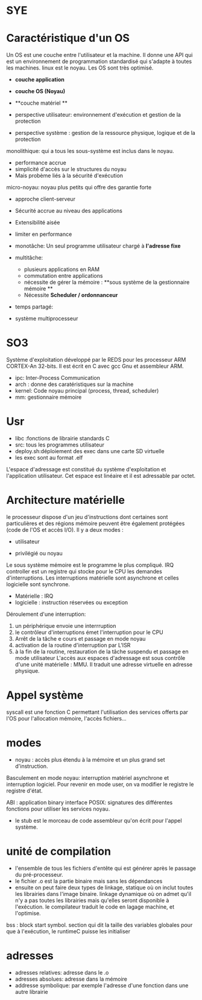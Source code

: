 # SYE

# Caractéristique d'un OS

Un OS est une couche entre l'utilisateur et la machine. Il donne une API qui est un environnement de programmation standardisé qui s'adapte à toutes les machines. linux est le noyau. Les OS sont très optimisé. 

- **couche application**
- **couche OS (Noyau)**
- **couche matériel **

- perspective utilisateur: environnement d'exécution et gestion de la protection

- perspective système : gestion de la ressource physique, logique et de la protection

monolithique: qui a tous les sous-système est inclus dans le noyau. 
- performance accrue 
- simplicité d'accès sur le structures du noyau
- Mais probème liés à la sécurité d'exécution

micro-noyau: noyau plus petits qui offre des garantie forte

  - approche client-serveur 
  - Sécurité accrue au niveau des applications 
  - Extensibilité aisée 
  - limiter en performance

- monotâche: Un seul programme utilisateur chargé à **l'adresse fixe**
- multitâche: 
  - plusieurs applications en RAM
  - commutation entre applications
  - nécessite de gérer la mémoire : **sous système de la gestionnaire mémoire **
  - Nécessite **Scheduler / ordonnanceur**
- temps partagé:
- système multiprocesseur 

# SO3

Système d'exploitation développé par le REDS pour les processeur ARM CORTEX-An 32-bits. Il est écrit en C avec gcc Gnu et assembleur ARM. 

- ipc: Inter-Process Communication 
- arch : donne des caratéristiques sur la machine
- kernel: Code noyau principal (process, thread, scheduler)
- mm: gestionnaire mémoire
# Usr
- libc :fonctions de librairie standards C
- src: tous les programmes utilisateur
- deploy.sh:déploiement des exec dans une carte SD virtuelle
- les exec sont au format .elf

L'espace d'adressage est constitué du système d'exploitation et l'application utilisateur. Cet espace est linéaire et il est adressable par octet. 

# Architecture matérielle 

le processeur dispose d'un jeu d'instructions dont certaines sont particulières et des régions mémoire peuvent être également protégées (code de l'OS et accès I/O). Il y a deux modes :

- utilisateur 

- privilégié ou noyau

Le sous système mémoire est le programme le plus compliqué. IRQ controller est un registre qui stocke pour le CPU les demandes d'interruptions. Les interruptions matérielle sont asynchrone et celles logicielle sont synchrone. 

- Matérielle : IRQ 
- logicielle : instruction réservées ou exception

Déroulement d'une interruption:
1. un périphérique envoie une interrruption
2. le contrôleur d'interruptions émet l'interruption pour le CPU
3. Arrêt de la tâche e cours et passage en mode noyau
4. activation de la routine d'interruption par L'ISR
5. à la fin de la routine, restauration de la tâche suspendu et passage en mode utilisateur 
L'accès aux espaces d'adressage est sous contrôle d'une unité matérielle : MMU. Il traduit une adresse virtuelle en adresse physique. 

# Appel système 

syscall est une fonction C permettant l'utilisation des services offerts par l'OS pour l'allocation mémoire, l'accès fichiers...

# modes

- noyau : accès plus étendu à la mémoire et un plus grand set d'instruction. 

Basculement en mode noyau: interruption matériel asynchrone et interruption logiciel. Pour revenir en mode user, on va modifier le registre le registre d'état. 

ABI : application binary interface
POSIX: signatures des différentes fonctions pour utiliser les services noyau.

- le stub est le morceau de code assembleur qu'on écrit pour l'appel système. 

# unité de compilation 
- l'ensemble de tous les fichiers d'entête qui est générer après le passage du pré-processeur. 
- le fichier .o est la partie binaire mais sans les dépendances 
- ensuite on peut faire deux types de linkage, statique où on inclut toutes les librairies dans l'image binaire. linkage dynamique où on admet qu'il n'y a pas toutes les librairies mais qu'elles seront disponible à l'exécution. 
le compilateur traduit le code en lagage machine, et l'optimise. 

bss : block start symbol. section qui dit la taille des variables globales pour que à l'exécution, le runtimeC puisse les initialiser
# adresses
- adresses relatives: adresse dans le .o
- adresses absolues: adresse dans la mémoire 
- addresse symbolique: par exemple l'adresse d'une fonction dans une autre librairie 